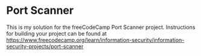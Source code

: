 # Port Scanner

This is my solution for the freeCodeCamp Port Scanner project. Instructions for building your project can be found at https://www.freecodecamp.org/learn/information-security/information-security-projects/port-scanner
